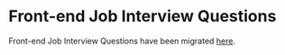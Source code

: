 # Front-end Job Interview Questions

Front-end Job Interview Questions have been migrated [here](https://github.com/yangshun/front-end-interview-handbook).
